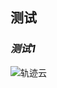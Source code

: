 ## **测试**

### *测试1*
![轨迹云](https://github.com/kele123321/dakele/assets/99756497/c41eee19-2a9f-40dc-b407-86b64793461b)
